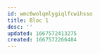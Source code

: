 ```yaml
---
id: wmc6wolqmlygiqlfcwihsso
title: Bloc 1
desc: ''
updated: 1667572413275
created: 1667572266484
---
```


<!--has_collection: true-->